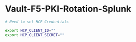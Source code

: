 # Vault-F5-PKI-Rotation-Splunk

```sh
# Need to set HCP Credentials

export HCP_CLIENT_ID=""
export HCP_CLIENT_SECRET=""
```
